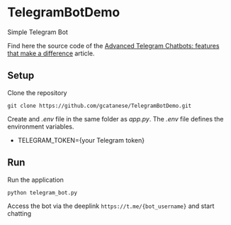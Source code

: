 # TelegramBotDemo
Simple Telegram Bot

Find here the source code of the [Advanced Telegram Chatbots: features that make a difference](https://beppecatanese.medium.com/twitter-direct-messages-like-a-pro-with-tweepy-48bc1cdade04) 
article.

## Setup

Clone the repository

```
git clone https://github.com/gcatanese/TelegramBotDemo.git
```

Create and *.env* file in the same folder as *app.py*. The *.env* file defines the environment variables.  

* TELEGRAM_TOKEN={your Telegram token}



## Run 
Run the application
```
python telegram_bot.py
```
Access the bot via the deeplink `https://t.me/{bot_username}` and start chatting
